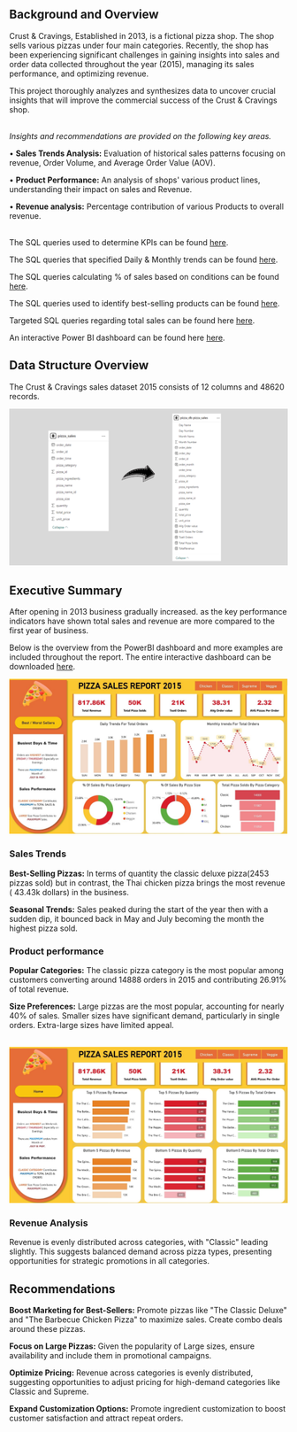 


## Background and Overview
Crust & Cravings, Established in 2013, is a fictional pizza shop. The shop sells various pizzas under four main categories.
Recently, the shop has been experiencing significant challenges in gaining insights into sales and order data collected throughout the year (2015), managing its sales performance, and optimizing revenue.

This project thoroughly analyzes and synthesizes data to uncover crucial insights that will improve the commercial success of the Crust & Cravings shop.
<br><br>

*Insights and recommendations are provided on the following key areas.*

• **Sales Trends Analysis:** Evaluation of historical sales patterns focusing on revenue, Order Volume, and Average Order Value (AOV).

• **Product Performance:** An analysis of shops' various product lines, understanding their impact on sales and Revenue.

• **Revenue analysis:** Percentage contribution of various Products to overall revenue.
<br><br>


The SQL queries used to determine KPIs can be found [here](https://github.com/DataAnalystChetan/Sales-Analysis-SQl-Power-Bi-Project/blob/main/Query%20Files/1.sql).

The SQL queries that specified Daily & Monthly trends can be found [here](https://github.com/DataAnalystChetan/Sales-Analysis-SQl-Power-Bi-Project/blob/main/Query%20Files/2.sql).

The SQL queries calculating % of sales based on conditions can be found [here](https://github.com/DataAnalystChetan/Sales-Analysis-SQl-Power-Bi-Project/blob/main/Query%20Files/3.sql).

The SQL queries used to identify best-selling products can be found [here](https://github.com/DataAnalystChetan/Sales-Analysis-SQl-Power-Bi-Project/blob/main/Query%20Files/5.sql).

Targeted SQL queries regarding total sales can be found here [here](https://github.com/DataAnalystChetan/Sales-Analysis-SQl-Power-Bi-Project/blob/main/Query%20Files/4.sql).

An interactive Power BI dashboard can be found here [here](https://github.com/DataAnalystChetan/Sales-Analysis-SQl-Power-Bi-Project/blob/main/Pizza%20Sales%20Analysis.pbix).

## Data Structure Overview

The Crust & Cravings sales dataset 2015 consists of  12 columns and 48620 records.
<br><be>

![Screenshot](https://github.com/DataAnalystChetan/Sales-Analysis-SQl-Power-Bi-Project/blob/main/Data%20structure%20Image.png)


## Executive Summary
After opening in 2013 business gradually increased. as the key performance indicators have shown total sales and revenue are more compared to the first year of business.

Below is the overview from the PowerBl dashboard and more examples are included throughout the report. The entire interactive dashboard can be downloaded [here](https://github.com/DataAnalystChetan/Sales-Analysis-SQl-Power-Bi-Project/blob/main/Pizza%20Sales%20Analysis.pbix).

![Dashboard Screenshot](https://github.com/DataAnalystChetan/Sales-Analysis-SQl-Power-Bi-Project/blob/main/Dashboard%20Images/Summary.jpg)

### Sales Trends


**Best-Selling Pizzas:** 
In terms of quantity the classic deluxe pizza(2453 pizzas sold) but in contrast, the Thai chicken pizza brings the most revenue ( 43.43k dollars) in the business.


**Seasonal Trends:**
Sales peaked during the start of the year then with a sudden dip, it bounced back in May and July becoming the month the highest pizza sold.

### Product performance

**Popular Categories:**
The classic pizza category is the most popular among customers converting around 14888 orders in 2015 and contributing 26.91% of total revenue.

**Size Preferences:**
Large pizzas are the most popular, accounting for nearly 40% of sales.
Smaller sizes have significant demand, particularly in single orders.
Extra-large sizes have limited appeal.
<br><br>

![Dashboard Screenshot](https://github.com/DataAnalystChetan/Sales-Analysis-SQl-Power-Bi-Project/blob/main/Dashboard%20Images/Details.jpg)

### Revenue Analysis

Revenue is evenly distributed across categories, with "Classic" leading slightly. This suggests balanced demand across pizza types, presenting opportunities for strategic promotions in all categories.



## Recommendations

**Boost Marketing for Best-Sellers:**
Promote pizzas like "The Classic Deluxe" and "The Barbecue Chicken Pizza" to maximize sales.
Create combo deals around these pizzas.


**Focus on Large Pizzas:**
Given the popularity of Large sizes, ensure availability and include them in promotional campaigns.


**Optimize Pricing:**
Revenue across categories is evenly distributed, suggesting opportunities to adjust pricing for high-demand categories like Classic and Supreme.


**Expand Customization Options:**
Promote ingredient customization to boost customer satisfaction and attract repeat orders.

